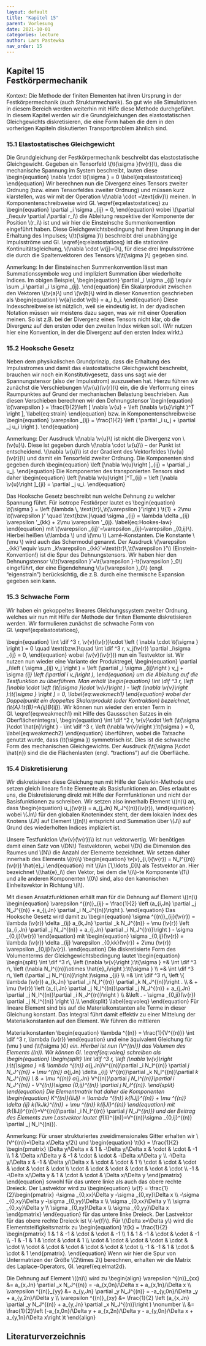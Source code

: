 ```yaml
---
layout: default
title: "Kapitel 15"
parent: Vorlesung
date: 2021-10-01
categories: lecture
author: Lars Pastewka
nav_order: 15
---
```



<h2 class='chapterHead'><span class='titlemark'>Kapitel 15</span><br /><a id='x1-100015'></a>Festkörpermechanik</h2>
<div id='shaded*-1' class='framedenv'>
<!-- l. 3 --><p class='noindent'><span class='underline'><span class='cmbx-12'>Kontext:</span></span> Die Methode der finiten Elementen hat ihren Ursprung in der
Festkörpermechanik (auch <span class='cmti-12'>Strukturmechanik</span>). So gut wie alle Simulationen in
diesem Bereich werden weiterhin mit Hilfe diese Methode durchgeführt. In
diesem Kapitel werden wir die Grundgleichungen des elastostatischen
Gleichgewichts diskretisieren, die eine Form haben die dem in den vorherigen
Kapiteln diskutierten Transportproblem ähnlich sind. </p></div>
<h3 class='sectionHead'><span class='titlemark'>15.1 </span> <a id='x1-200015.1'></a>Elastostatisches Gleichgewicht</h3>
<!-- l. 9 --><p class='noindent'>Die Grundgleichung der Festkörpermechanik beschreibt das elastostatische
Gleichgewicht. Gegeben ein Tensorfeld \(\t{\sigma }(\v{r})\), dass die <span class='cmti-12'>mechanische Spannung </span>im
System beschreibt, lauten diese \begin{equation} \nabla \cdot \t{\sigma } = 0 \label{eq:elastostaticeq} \end{equation}
Wir berechnen nun die Divergenz eines <span class='cmti-12'>Tensors zweiter Ordnung </span>(bzw. einen
Tensor<span class='cmti-12'>feldes </span>zweiter Ordnung) und müssen kurz klarstellen, was wir mit der
Operation \(\nabla \cdot =\text{div}\) meinen. In Komponentenschreibweise wird Gl. \eqref{eq:elastostaticeq}
zu \begin{equation} \partial _i \sigma _{ij} = 0, \end{equation}
wobei \(\partial _i\equiv \partial /\partial r_i\) die Ableitung respektive der Komponente der Position \(r_i\) ist und
wir hier die <span class='cmti-12'>Einsteinsche Summenkonvention </span>eingeführt haben. Diese
Gleichgewichtsbedingung hat ihren Ursprung in der Erhaltung des Impulses; \(\t{\sigma }\)
beschreibt drei unabhängige Impulsströme und Gl. \eqref{eq:elastostaticeq} ist
die stationäre Kontinuitätsgleichung, \(\nabla \cdot \v{j}=0\), für diese drei Impulsströme die durch
die Spaltenvektoren des Tensors \(\t{\sigma }\) gegeben sind.
</p>
<div id='shaded*-1' class='framedenv'>
<!-- l. 20 --><p class='noindent'><span class='underline'><span class='cmbx-12'>Anmerkung:</span></span> In der Einsteinschen Summenkonvention lässt man
Summationssymbole weg und impliziert Summation über wiederholte Indices. Im
obigen Beispiel, \begin{equation} \partial _i \sigma _{ij} \equiv \sum _i \partial _i \sigma _{ij}. \end{equation}
Ein Skalarprodukt zwischen den Vektoren \(\v{a}\) und \(\v{b}\) wird in dieser Konvention
geschrieben als \begin{equation} \v{a}\cdot \v{b} = a_i b_i. \end{equation}
Diese Indexschreibweise ist nützlich, weil sie eindeutig ist. In der dyadischen
Notation müssen wir meistens dazu sagen, was wir mit einer Operation
meinen. So ist z.B. bei der Divergenz eines Tensors nicht klar, ob die
Divergenz auf den ersten oder den zweiten Index wirken soll. (Wir nutzen
hier eine Konvention, in der die Divergenz auf den ersten Index wirkt.) </p></div>



<!-- l. 32 --><p class='noindent'>
</p>
<h3 class='sectionHead'><span class='titlemark'>15.2 </span> <a id='x1-300015.2'></a>Hooksche Gesetz</h3>
<!-- l. 34 --><p class='noindent'>Neben dem physikalischen Grundprinzip, dass die Erhaltung des Impulsstromes
und damit das elastostatische Gleichgewicht beschreibt, brauchen wir noch ein
Konstitutivgesetz, dass uns sagt wie der Spannungstensor (also der Impulsstrom)
auszusehen hat. Hierzu führen wir zunächst die Verschiebungen \(\v{u}(\v{r})\) ein, die die
Verformung eines Raumpunktes auf Grund der mechanischen Belastung
beschrieben. Aus diesen Verschieben berechnen wir den Dehnungstensor
\begin{equation} \t{\varepsilon } = \frac{1}{2}\left [ \nabla \v{u} + \left (\nabla \v{u}\right )^T \right ], \label{eq:strain} \end{equation}
bzw. in Komponentenschreibweise \begin{equation} \varepsilon _{ij} = \frac{1}{2} \left ( \partial _i u_j + \partial _j u_i \right ). \end{equation}
</p>
<div id='shaded*-1' class='framedenv'>
<!-- l. 44 --><p class='noindent'><span class='underline'><span class='cmbx-12'>Anmerkung:</span></span> Der Ausdruck \(\nabla \v{u}\) ist <span class='cmti-12'>nicht </span>die Divergenz von \(\v{u}\). Diese ist gegeben
durch \(\nabla \cdot \v{u}\) – der Punkt ist entscheidend. \(\nabla \v{u}\) ist der Gradient des Vektorfeldes \(\v{u}(\v{r})\) und damit
ein Tensorfeld zweiter Ordnung. Die Komponenten sind gegeben durch
\begin{equation} \left [\nabla \v{u}\right ]_{ij} = \partial _i u_j. \end{equation}
Die Komponenten des transponierten Tensors sind daher \begin{equation} \left [\nabla \v{u}\right ]^T_{ij} = \left [\nabla \v{u}\right ]_{ji} = \partial _j u_i. \end{equation}
</p></div>
<!-- l. 55 --><p class='indent'> Das Hooksche Gesetz beschreibt nun welche Dehnung zu welcher Spannung
führt. Für isotrope Festkörper lautet es \begin{equation} \t{\sigma } = \left (\lambda \, \text{tr}\,\t{\varepsilon }'\right ) \t{1} + 2\mu \t{\varepsilon }' \quad \text{bzw.}\quad \sigma _{ij} = \lambda \delta _{ij} \varepsilon '_{kk} + 2\mu \varepsilon '_{ij}. \label{eq:Hookes-law} \end{equation}
mit \(\varepsilon _{ij}'=\varepsilon _{ij}-\varepsilon _{0,ij}\). Hierbei heißen \(\lambda \) und \(\mu \) <span class='cmti-12'>Lamé-Konstanten</span>. Die Konstante \(\mu \) wird auch das
Schermodul genannt. Der Ausdruck \(\varepsilon _{kk}'\equiv \sum _k\varepsilon _{kk}'=\text{tr}\,\t{\varepsilon }'\) (Einstein-Konvention!) ist die Spur des
Dehnungstensors. Wir haben hier den Dehnungstensor \(\t{\varepsilon }'=\t{\varepsilon }-\t{\varepsilon }_0\) eingeführt, der eine
Eigendehnung \(\v{\varepsilon }_0\) (engl. “eigenstrain”) berücksichtig, die z.B. durch eine thermische
Expansion gegeben sein kann.
</p><!-- l. 79 --><p class='noindent'>
</p>
<h3 class='sectionHead'><span class='titlemark'>15.3 </span> <a id='x1-400015.3'></a>Schwache Form</h3>
<!-- l. 81 --><p class='noindent'>Wir haben ein gekoppeltes lineares Gleichungssystem zweiter Ordnung, welches
wir nun mit Hilfe der Methode der finiten Elemente diskretisieren werden. Wir
formulieren zunächst die schwache Form von Gl. \eqref{eq:elastostaticeq},



\begin{equation} \int \dif ^3 r\, \v{v}(\v{r})\cdot \left ( \nabla \cdot \t{\sigma } \right ) = 0 \quad \text{bzw.}\quad \int \dif ^3 r\, v_j(\v{r}) \partial _i\sigma _{ij} = 0, \end{equation}
wobei \(\v{v}(\v{r})\) nun ein Testvektor ist. Wir nutzen nun wieder eine Variante der
Produktregel, \begin{equation} \partial _i\left ( \sigma _{ij} v_j \right ) = \left (\partial _i \sigma _{ij}\right ) v_j + \sigma _{ij} \left (\partial _i v_j\right ), \end{equation}
um die Ableitung auf die Testfunktion zu überführen. Man erhält
\begin{equation} \int \dif ^3 r\, \left [\nabla \cdot \left (\t{\sigma }\cdot \v{v}\right ) - \left (\nabla \v{v}\right ):\t{\sigma } \right ] = 0, \label{eq:weakmech1} \end{equation}
wobei der Doppelpunkt ein doppeltes Skalarprodukt (oder <span class='cmti-12'>Kontraktion</span>) bezeichnet, \(\t{A}:\t{B}=A_{ij}B_{ij}\).
Wir können nun wieder den ersten Term in Gl. \eqref{eq:weakmech1} mit Hilfe
des Gaussschen Satzes in ein Oberflächenintegral, \begin{equation} \int \dif ^2 r\, \v{v}\cdot \left (\t{\sigma }\cdot \hat{n}\right ) - \int \dif ^3 r\, \left (\nabla \v{v}\right ):\t{\sigma } = 0, \label{eq:weakmech2} \end{equation}
überführen, wobei die Tatsache genutzt wurde, dass \(\t{\sigma }\) symmetrisch ist. Dies ist
die schwache Form des mechanischen Gleichgewichts. Der Ausdruck \(\t{\sigma }\cdot \hat{n}\) sind die die
Flächenlasten (engl. “tractions”) auf die Oberfläche.
</p><!-- l. 105 --><p class='noindent'>
</p>
<h3 class='sectionHead'><span class='titlemark'>15.4 </span> <a id='x1-500015.4'></a>Diskretisierung</h3>
<!-- l. 107 --><p class='noindent'>Wir diskretisieren diese Gleichung nun mit Hilfe der Galerkin-Methode und setzen
gleich lineare finite Elemente als Basisfunktionen an. Dies erlaubt es uns,
die Diskretisierung direkt mit Hilfe der Formfunktionen und nicht der
Basisfunktionen zu schreiben. Wir setzen also innerhalb Element \((n)\) an, dass
\begin{equation} u_j(\v{r}) = a_{j,Jn} N_J^{(n)}(\v{r}), \end{equation}
wobei \(Jn\) für den globalen Knotenindex steht, der dem lokalen Index des Knotens \(J\)
auf Element \((n)\) entspricht und Summation über \(J\) auf Grund des wiederholten
Indices impliziert ist.
</p><!-- l. 113 --><p class='indent'> Unsere Testfunktion \(\v{v}(\v{r})\) ist nun vektorwertig. Wir benötigen damit
einen Satz von \(DN\) Testvektoren, wobei \(D\) die Dimension des Raumes und \(N\) die
Anzahl der Elemente bezeichnet. Wir setzen daher innerhalb des Elements \((n)\)
\begin{equation} \v{v}_{i,I}(\v{r}) = N_I^{(n)}(\v{r}) \hat{e}_i \end{equation}
mit \(i\in [1,\ldots ,D]\) als Testvektor an. Hier bezeichnet \(\hat{e}_i\) den Vektor, bei dem die \(i\)-te Komponente \(1\)
und alle anderen Komponenten \(0\) sind, also den kanonischen Einheitsvektor in
Richtung \(i\).
</p><!-- l. 119 --><p class='indent'> Mit diesen Ansatzfunktionen erhält man für die Dehnung auf Element \((n)\)
\begin{equation} \varepsilon ^{(n)}_{ij} = \frac{1}{2} \left (a_{i,Jn} \partial _j N_J^{(n)} + a_{j,Jn} \partial _i N_J^{(n)}\right ). \end{equation}
Das Hooksche Gesetz wird damit zu \begin{equation} \sigma ^{(n)}_{ij}(\v{r}) = \lambda (\v{r}) \delta _{ij} a_{k,Jn} \partial _k N_J^{(n)} + \mu (\v{r}) \left (a_{i,Jn} \partial _j N_J^{(n)} + a_{j,Jn} \partial _i N_J^{(n)}\right ) - \sigma _{0,ij}(\v{r}) \end{equation}
mit \begin{equation} \sigma _{0,ij}(\v{r}) = \lambda (\v{r}) \delta _{ij} \varepsilon _{0,kk}(\v{r}) + 2\mu (\v{r}) \varepsilon _{0,ij}(\v{r}). \end{equation}
Die diskretisierte Form des Volumenterms der Gleichgewichtsbedingung lautet
\begin{equation} \begin{split} \int \dif ^3 r\, \left (\nabla \v{v}\right ):\t{\sigma } =&amp; \int \dif ^3 r\, \left (\nabla N_I^{(n)}\otimes \hat{e}_i\right ):\t{\sigma } \\ =&amp; \int \dif ^3 r\, \left (\partial _j N_I^{(n)}\right )\sigma _{ji} \\ =&amp; \int \dif ^3 r\, \left \{ \lambda (\v{r}) a_{k,Jn} \partial _i N_I^{(n)} \partial _k N_J^{(n)}\right . \\ &amp; + \mu (\v{r}) \left (a_{i,Jn} \partial _j N_I^{(n)}\partial _j N_J^{(n)} + a_{j,Jn} \partial _j N_I^{(n)}\partial _i N_J^{(n)}\right ) \\ &amp;\left . - \sigma _{0,ji}(\v{r}) \partial _j N_I^{(n)} \right \}.\\ \end{split} \label{eq:voleq} \end{equation}
Für lineare Element sind bis auf die Materialkonstanten alle Terme in
dieser Gleichung konstant. Das Integral führt damit effektiv zu einer
Mittelung der Materialkonstanten auf den Element. Wir führen die mittleren



Materialkonstanten \begin{equation} \lambda ^{(n)} = \frac{1}{V^{(n)}} \int \dif ^3 r\, \lambda (\v{r}) \end{equation}
und eine äquivalent Gleichung für \(\mu \) und \(\t{\sigma }_0\) ein. Hierbei ist nun \(V^{(n)}\) das Volumen des
Elements \((n)\). Wir können Gl. \eqref{eq:voleq} schreiben als \begin{equation} \begin{split} \int \dif ^3 r\, \left (\nabla \v{v}\right ):\t{\sigma } =&amp; \lambda ^{(n)} a_{j,Jn}V^{(n)}\partial _i N_I^{(n)} \partial _j N_J^{(n)} + \mu ^{(n)} a_{j,Jn} \delta _{ij} V^{(n)}\partial _k N_I^{(n)}\partial _k N_J^{(n)} \\ &amp; + \mu ^{(n)} a_{j,Jn} V^{(n)}\partial _j N_I^{(n)}\partial _i N_J^{(n)} - V^{(n)}\sigma _{0,ij}^{(n)} \partial _j N_I^{(n)}. \end{split} \end{equation}
Die Elementmatrix hat daher die Komponenten \begin{equation} K^{(n)}_{IiJj} = \lambda ^{(n)} k_{IiJj}^{(n)} + \mu ^{(n)} \delta _{ij} k_{IkJk}^{(n)} + \mu ^{(n)} k_{IjJi}^{(n)} \end{equation}
mit \(k_{IiJj}^{(n)}=V^{(n)}\partial _i N_I^{(n)} \partial _j N_J^{(n)}\) und der Beitrag des Elements zum Lastvektor lautet \(f_{Ii}^{(n)}=V^{(n)}\sigma _{0,ij}^{(n)} \partial _j N_I^{(n)}\).
</p>
<div id='shaded*-1' class='framedenv'>
<!-- l. 203 --><p class='noindent'><span class='underline'><span class='cmbx-12'>Anmerkung:</span></span> Für unser strukturiertes zweidimensionales Gitter erhalten wir \(V^{(n)}=\Delta x\Delta y/2\)
und \begin{equation} \t{k} = \frac{1}{2} \begin{pmatrix} \Delta y/\Delta x &amp; 1 &amp; -\Delta y/\Delta x &amp; \cdot &amp; \cdot &amp; -1 \\ 1 &amp; \Delta x/\Delta y &amp; -1 &amp; \cdot &amp; \cdot &amp; -\Delta x/\Delta y \\ -\Delta y/\Delta x &amp; -1 &amp; \Delta y/\Delta x &amp; \cdot &amp; \cdot &amp; 1 \\ \cdot &amp; \cdot &amp; \cdot &amp; \cdot &amp; \cdot &amp; \cdot \\ \cdot &amp; \cdot &amp; \cdot &amp; \cdot &amp; \cdot &amp; \cdot \\ -1 &amp; -\Delta x/\Delta y &amp; 1 &amp; \cdot &amp; \cdot &amp; \Delta x/\Delta y \end{pmatrix} \end{equation}
sowohl für das untere linke als auch das obere rechte Dreieck. Der Lastvektor
wird zu \begin{equation} \v{f} = \frac{1}{2}\begin{pmatrix} -\sigma _{0,xx}\Delta y -\sigma _{0,xy}\Delta x \\ -\sigma _{0,xy}\Delta y -\sigma _{0,yy}\Delta x \\ \sigma _{0,xx}\Delta y \\ \sigma _{0,xy}\Delta y \\ \sigma _{0,xy}\Delta x \\ \sigma _{0,yy}\Delta x \end{pmatrix} \end{equation}
für das untere linke Dreieck. Der Lastvektor für das obere rechte Dreieck ist \(-\v{f}\).
Für \(\Delta x=\Delta y\) wird die Elementsteifigkeitsmatrix zu \begin{equation} \t{k} = \frac{1}{2} \begin{pmatrix} 1 &amp; 1 &amp; -1 &amp; \cdot &amp; \cdot &amp; -1 \\ 1 &amp; 1 &amp; -1 &amp; \cdot &amp; \cdot &amp; -1 \\ -1 &amp; -1 &amp; 1 &amp; \cdot &amp; \cdot &amp; 1 \\ \cdot &amp; \cdot &amp; \cdot &amp; \cdot &amp; \cdot &amp; \cdot \\ \cdot &amp; \cdot &amp; \cdot &amp; \cdot &amp; \cdot &amp; \cdot \\ -1 &amp; -1 &amp; 1 &amp; \cdot &amp; \cdot &amp; 1 \end{pmatrix}. \end{equation}
Wenn wir hier die Spur von Untermatrizen der Größe \(2\times 2\) berechnen, erhalten wir
die Matrix des Laplace-Operators, Gl. \eqref{eq:elmat2d}.
</p><!-- l. 240 --><p class='indent'> Die Dehnung auf Element \((n)\) wird zu \begin{align} \varepsilon ^{(n)}_{xx} &amp;= a_{x,Jn} \partial _x N_J^{(n)} = -a_{x,0n}/\Delta x + a_{x,1n}/\Delta x \\ \varepsilon ^{(n)}_{yy} &amp;= a_{y,Jn} \partial _y N_J^{(n)} = -a_{y,0n}/\Delta _y + a_{y,2n}/\Delta y \\ \varepsilon ^{(n)}_{xy} &amp;= \frac{1}{2} \left (a_{x,Jn} \partial _y N_J^{(n)} + a_{y,Jn} \partial _x N_J^{(n)}\right ) \nonumber \\ &amp;= \frac{1}{2}\left (-a_{x,0n}/\Delta y + a_{x,2n}/\Delta y - a_{y,0n}/\Delta x + a_{y,1n}/\Delta x\right )t \end{align}
</p>
</div>



<h2 class='likechapterHead'><a id='x1-600015.4'></a>Literaturverzeichnis</h2>

